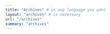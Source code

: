 ```yaml
---
title: "Archives" # in any language you want
layout: "archives" # is necessary
url: "/archives"
summary: "archives"
---
```

